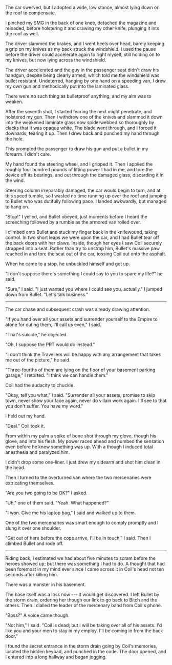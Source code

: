 The car swerved, but I adopted a wide, low stance, almost lying down on the roof to compensate.

I pinched my SMG in the back of one knee, detached the magazine and reloaded, before holstering it
and drawing my other knife, plunging it into the roof as well.

The driver slammed the brakes, and I went heels over head, barely keeping a grip on my knives as my back
struck the windshield. I used the pause before the driver could accelerate again to right myself, still
holding on to my knives, but now lying across the windshield.

The driver accelerated and the guy in the passenger
seat didn't draw his handgun, despite being clearly armed, which told me the
windshield was bullet resistant. Undeterred, hanging by one hand on a speeding van, I drew my own gun
and methodically put into the laminated glass.

There were no such thing as bulletproof anything, and my aim was to weaken.

After the seventh shot, I started fearing the next might penetrate, and holstered my gun. Then I
withdrew one of the knives and slammed it down into the weakened laminate glass now spiderwebbed so
thoroughly by clacks that it was opaque white. The blade went through, and I forced it downards,
tearing it up. Then I drew back and punched my hand through the hole.

This prompted the passenger to draw his gun and put a bullet in my forearm. I didn't care.

My hand found the steering wheel, and I gripped it. Then I applied the roughly four hundred pounds
of lifting power I had in me, and tore the device off its bearings, and out through the damaged glass,
discarding it in the wind.

Steering column irreparably damaged, the car would begin to turn, and at this speed tumble, so
I wasted no time running up over the roof and jumping to Bullet who was dutifully following pace.
I landed awkwardly, but managed to hang on.

"Stop!" I yelled, and Bullet obeyed, just moments before I heard the screeching followed by a rumble
as the armored van rolled over.

I climbed onto Bullet and stuck my finger back in the knifewound, taking control. In two short leaps
we were upon the car, and I had Bullet tear off the back doors with her claws. Inside, though her
eyes I saw Coil securely strapped into a seat. Rather than try to unstrap him, Bullet's massive
paw reached in and tore the seat out of the car, tossing Coil out onto the asphalt.

When he came to a stop, he unbuckled himself and got up.

"I don't suppose there's something I could say to you to spare my life?" he said.

"Sure," I said. "I just wanted you where I could see you, actually." I jumped down from
Bullet. "Let's talk business."

----

The car chase and subsequent crash was already drawing attention.

"If you hand over all your assets and surrender yourself to the Empire to atone for outing
them, I'll call us even," I said.

"That's suicide," he objected.

"Oh, I suppose the PRT would do instead."

"I don't think the Travellers will be happy with any arrangement that takes me out of the picture,"
he said.

"Three-fourths of them are lying on the floor of your basement parking garage," I retorted. "I think
we can handle them."

Coil had the audacity to chuckle.

"Okay, tell you what," I said. "Surrender all your assets, promise to skip town, never show your face again, never
do villain work again. I'll see to that you don't suffer. You have my word."

I held out my hand.

"Deal." Coil took it.

From within my palm a spike of bone shot through my glove, though his glove, and into his flesh. My power
raced ahead and numbed the sensation even before he knew something was up. With a though I induced total
anesthesia and paralyzed him.

I didn't drop some one-liner. I just drew my sidearm and shot him clean in the head.

Then I turned to the overturned van where the two mercenaries were extricating themselves.

"Are you two going to be OK?" I asked.

"Uh," one of them said. "Yeah. What happened?"

"I won. Give me his laptop bag," I said and walked up to them.

One of the two mercenaries was smart enough to comply promptly and I slung it over
one shoulder.

"Get out of here before the cops arrive, I'll be in touch," I said. Then I climbed Bullet and rode off.

----

Riding back, I estimated we had about five minutes to scram before the heroes
showed up; but there was something I had to do. A thought that had been foremost in my mind ever since
I came across it in Coil's head not ten seconds after killing him.

There was a monster in his basement.

The base itself was a loss now --- it would get discovered. I left Bullet by the storm drain, ordering
her though our link to go back to Bitch and the others. Then I dialled the leader of the mercenary band
from Coil's phone.

"Boss?" A voice came though.

"Not him," I said. "Coil is dead; but I will be taking over all of his assets. I'd like you and
your men to stay in my employ. I'll be coming in from the back door."

I found the secret entrance in the storm drain going by Coil's memories, located the hidden keypad,
and punched in the code. The door opened, and I entered into a long hallway and began jogging.
